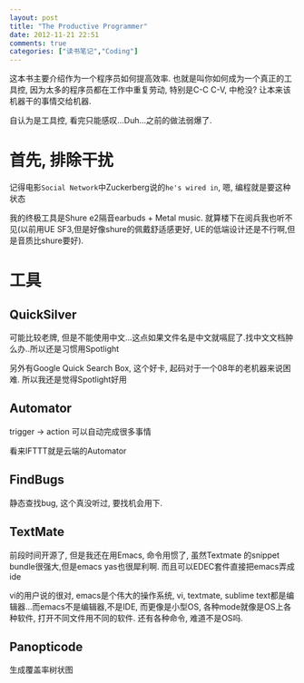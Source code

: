 ```yaml
---
layout: post
title: "The Productive Programmer"
date: 2012-11-21 22:51
comments: true
categories: ["读书笔记","Coding"]
---
```


这本书主要介绍作为一个程序员如何提高效率. 也就是叫你如何成为一个真正的工具控, 因为太多的程序员都在工作中重复劳动, 特别是C-C C-V, 中枪没? 让本来该机器干的事情交给机器.

自认为是工具控, 看完只能感叹...Duh...之前的做法弱爆了.

# 首先, 排除干扰

记得电影`Social Network`中Zuckerberg说的``he's wired in``, 嗯, 编程就是要这种状态

我的终极工具是Shure e2隔音earbuds + Metal music. 就算楼下在阅兵我也听不见(以前用UE SF3,但是好像shure的佩戴舒适感更好, UE的低端设计还是不行啊,但是音质比shure要好).

# 工具
## QuickSilver
可能比较老牌, 但是不能使用中文...这点如果文件名是中文就嗝屁了.找中文文档肿么办..所以还是习惯用Spotlight

另外有Google Quick Search Box, 这个好卡, 起码对于一个08年的老机器来说困难. 所以我还是觉得Spotlight好用

## Automator
trigger -> action 可以自动完成很多事情

看来IFTTT就是云端的Automator

## FindBugs
静态查找bug, 这个真没听过, 要找机会用下.
## TextMate
前段时间开源了, 但是我还在用Emacs, 命令用惯了, 虽然Textmate 的snippet bundle很强大,但是emacs yas也很犀利啊. 而且可以EDEC套件直接把emacs弄成ide

vi的用户说的很对, emacs是个伟大的操作系统, vi, textmate, sublime text都是编辑器...而emacs不是编辑器,不是IDE, 而更像是小型OS, 各种mode就像是OS上各种软件, 打开不同文件用不同的软件. 还有各种命令, 难道不是OS吗.

## Panopticode
生成覆盖率树状图

